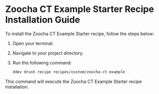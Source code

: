 # Zoocha CT Example Starter Recipe Installation Guide

To install the Zoocha CT Example Starter recipe, follow the steps below:

1. Open your terminal.
2. Navigate to your project directory. 
3. Run the following command:

    ```sh
    ddev drush recipe recipes/custom/zoocha-ct-example
    ```

This command will execute the Zoocha CT Example Starter recipe installation.
